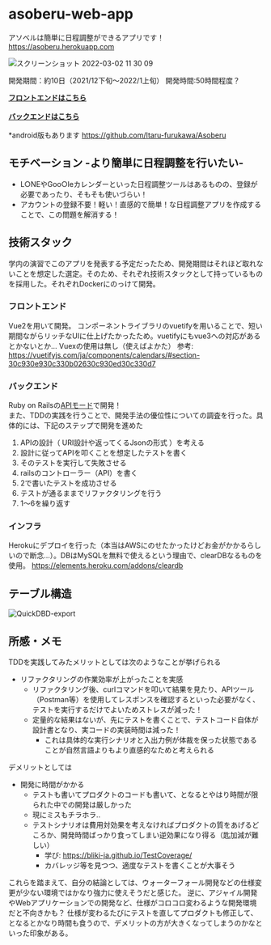 # asoberu-web-app

アソベルは簡単に日程調整ができるアプリです！
https://asoberu.herokuapp.com

![スクリーンショット 2022-03-02 11 30 09](https://user-images.githubusercontent.com/71575842/156283295-3421257a-4b5c-4df4-9073-3e0aac917c61.png)

開発期間：約10日（2021/12下旬〜2022/1上旬）
開発時間:50時間程度？

<a href="https://github.com/Itaru-furukawa/asoberu-web-app/tree/master/asoberu-frontend">**フロントエンドはこちら**</a> <br><br>
<a href="https://github.com/Itaru-furukawa/asoberu-web-app/tree/master/asoberu-api">**バックエンドはこちら**</a>　<br><br>
*android版もあります https://github.com/Itaru-furukawa/Asoberu

## モチベーション -より簡単に日程調整を行いたい-

- L○NEやGoo○leカレンダーといった日程調整ツールはあるものの、登録が必要であったり、そもそも使いづらい！
- アカウントの登録不要！軽い！直感的で簡単！な日程調整アプリを作成することで、この問題を解消する！

## 技術スタック
学内の演習でこのアプリを発表する予定だったため、開発期間はそれほど取れないことを想定した選定。そのため、それぞれ技術スタックとして持っているものを採用した。それぞれDockerにのっけて開発。

### フロントエンド
Vue2を用いて開発。
コンポーネントライブラリのvuetifyを用いることで、短い期間ながらリッチなUIに仕上げたかったため。vuetifyにもvue3への対応があるとかないとか...
Vuexの使用は無し（使えばよかた）
参考: https://vuetifyjs.com/ja/components/calendars/#section-30c930e930c330b02630c930ed30c330d7

### バックエンド
Ruby on Railsの<a href='https://railsguides.jp/api_app.html'>APIモード</a>で開発！<br>
また、TDDの実践を行うことで、開発手法の優位性についての調査を行った。具体的には、下記のステップで開発を進めた <br>
1. APIの設計（ URI設計や返ってくるJsonの形式 ）を考える
2. 設計に従ってAPIを叩くことを想定したテストを書く
3. そのテストを実行して失敗させる
4. railsのコントローラー（API）を書く
5. 2で書いたテストを成功させる
6. テストが通るままでリファクタリングを行う
7. 1〜6を繰り返す
### インフラ
Herokuにデプロイを行った（本当はAWSにのせたかったけどお金がかかるらしいので断念...）。DBはMySQLを無料で使えるという理由で、clearDBなるものを使用。
https://elements.heroku.com/addons/cleardb


## テーブル構造

![QuickDBD-export](https://user-images.githubusercontent.com/71575842/156273872-e262ff28-1e32-4680-9680-ae12f834a554.png)

## 所感・メモ
TDDを実践してみたメリットとしては次のようなことが挙げられる
- リファクタリングの作業効率が上がったことを実感
  - リファクタリング後、curlコマンドを叩いて結果を見たり、APIツール（Postman等）を使用してレスポンスを確認するといった必要がなく、テストを実行するだけでよいためストレスが減った！
  - 定量的な結果はないが、先にテストを書くことで、テストコード自体が設計書となり、実コードの実装時間は減った！
    - これは具体的な実行シナリオと入出力例が体裁を保った状態であることが自然言語よりもより直感的なためと考えられる

デメリットとしては
- 開発に時間がかかる
  - テストも書いてプロダクトのコードも書いて、となるとやはり時間が限られた中での開発は厳しかった
  - 現にミスもチラホラ..
  - テストシナリオは費用対効果を考えなければプロダクトの質をあげるどころか、開発時間ばっかり食ってしまい逆効果になり得る（匙加減が難しい）
    - 学び: https://bliki-ja.github.io/TestCoverage/
    - カバレッジ等を見つつ、適度なテストを書くことが大事そう

これらを踏まえて、自分の結論としては、ウォーターフォール開発などの仕様変更が少ない環境ではかなり強力に使えそうだと感じた。
逆に、アジャイル開発やWebアプリケーションでの開発など、仕様がコロコロ変わるような開発環境だと不向きかも？
仕様が変わるたびにテストを直してプロダクトも修正して、となるとかなり時間も食うので、デメリットの方が大きくなってしまうのかなといった印象がある。



